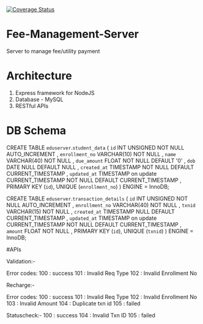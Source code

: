 <a href='https://coveralls.io/github/rajan596/Fee-Management-Server?branch=master'><img src='https://coveralls.io/repos/github/rajan596/Fee-Management-Server/badge.svg?branch=master' alt='Coverage Status' /></a>


# Fee-Management-Server
Server to manage fee/utility payment


# Architecture

1. Express framework for NodeJS
2. Database - MySQL
3. RESTful APIs

# DB Schema

CREATE TABLE `eduserver`.`student_data` ( 
    `id` INT UNSIGNED NOT NULL AUTO_INCREMENT , 
    `enrollment_no` VARCHAR(10) NOT NULL , 
    `name` VARCHAR(40) NOT NULL , 
    `due_amount` FLOAT NOT NULL DEFAULT '0' , 
    `dob` DATE NULL DEFAULT NULL , 
    `created_at` TIMESTAMP NOT NULL DEFAULT CURRENT_TIMESTAMP , 
    `updated_at` TIMESTAMP on update CURRENT_TIMESTAMP NOT NULL DEFAULT CURRENT_TIMESTAMP , 
    PRIMARY KEY (`id`),
    UNIQUE (`enrollment_no`)
  ) ENGINE = InnoDB;

CREATE TABLE `eduserver`.`transaction_details` ( 
      `id` INT UNSIGNED NOT NULL AUTO_INCREMENT , 
      `enrollment_no` VARCHAR(40) NOT NULL , 
      `txnid` VARCHAR(15) NOT NULL , 
      `created_at` TIMESTAMP NULL DEFAULT CURRENT_TIMESTAMP , 
      `updated_at` TIMESTAMP on update CURRENT_TIMESTAMP NOT NULL DEFAULT CURRENT_TIMESTAMP , 
      `amount` FLOAT NOT NULL , 
      PRIMARY KEY (`id`), 
      UNIQUE (`txnid`)
) ENGINE = InnoDB;

#APIs

Validation:-

Error codes:
  100 : success
  101 : Invalid Req Type
  102 : Invalid Enrollment No

Recharge:-

Error codes:
  100 : success
  101 : Invalid Req Type
  102 : Invalid Enrollment No
  103 : Invalid Amount
  104 : Duplicate txn id
  105 : failed

Statuscheck:-
  100 : success
  104 : Invalid Txn ID
  105 : failed
